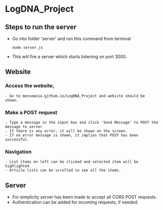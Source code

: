 # LogDNA_Project

## Steps to run the server
- Go into folder 'server' and run this command from terminal 
    
    ```node server.js```
- This will fire a server which starts listening on port 3000.

##  Website
### Access the website, 
    - Go to messmania.github.io/LogDNA_Project and website should be shown.
### Make a POST request   
    - Type a message in the input box and click 'Send Message' to POST the message to server
    - If there is any error, it will be shown on the screen.
    - If no error message is shown, it implies that POST has been successful.
### Navigation
    - List items on left can be clicked and selected item will be highlighted.
    - Article lists can be scrolled to see all the items.

## Server
- For simplicity server has been made to accept all CORS POST requests.
- Authentication can be added for incoming requests, if needed.
